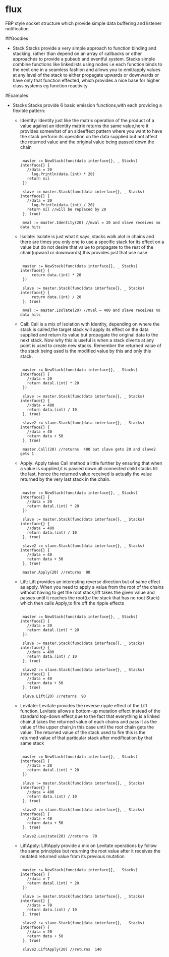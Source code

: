 # flux
FBP style socket structure which provide simple data buffering and listener notification

##Goodies
  - Stack
    Stacks provide a very simple approach to function binding and stacking, rather than depend on an array of callbacks or other approaches to provide a pubsub and eventful system. Stacks simple combine functions like linkedlists using nodes i.e each function binds to the next one in a seamless fashion and allows you to emit/apply values at any level of the stack to either propagate upwards or downwards or have only that function effected, which provides a nice base for higher class systems eg function reactivity


#Examples

  - Stacks
   Stacks provide 6 basic emission functions,with each providing a flexible pattern:

    - Identity:
      Identity just like the matrix operation of the product of a value against an identity matrix returns the same value,here it provides somewhat of an sideeffect pattern where you want to have the stack perform its operation on the data supplied but not affect the returned value and the original value being passed down the chain

       ```

      	master := NewStack(func(data interface{}, _ Stacks) interface{} {
          //data = 20
      		log.Println(data.(int) * 20)
          return nil
      	})

      	slave := master.Stack(func(data interface{}, _ Stacks) interface{} {
          //data = 20
      		log.Println(data.(int) / 20)
          return nil //will be replaced by 20
      	}, true)

        mval := master.Identity(20) //mval = 20 and slave receives no data hits

       ```

    - Isolate:
      Isolate is just what it says, stacks walk alot in chains and there are times you only one to use a specific stack for its effect on a value but do not desire that value to propagate to the rest of the chain(upward or downwards),this provides just that use case

       ```

      	master := NewStack(func(data interface{}, _ Stacks) interface{} {
      		return data.(int) * 20
      	})

      	slave := master.Stack(func(data interface{}, _ Stacks) interface{} {
      		return data.(int) / 20
      	}, true)

        mval := master.Isolate(20) //mval = 400 and slave receives no data hits

       ```

    - Call:
      Call is a mix of Isolation with Identity, depending on where the stack is called,the target stack will apply its effect on the data supplied and return its value but propagate the original data to the next stack. Now why this is useful is when a stack diverts at any point is used to create new stacks. Remember the returned value of the stack being used is the modified value by this and only this stack.

       ```

      	master := NewStack(func(data interface{}, _ Stacks) interface{} {
          //data = 20
          return datal.(int) * 20
      	})

      	slave := master.Stack(func(data interface{}, _ Stacks) interface{} {
          //data = 400
          return data.(int) / 10
      	}, true)

      	slave2 := slave.Stack(func(data interface{}, _ Stacks) interface{} {
          //data = 40
          return data + 50
      	}, true)

        master.Call(20) //returns  400 but slave gets 20 and slave2 gets 1

       ```

    - Apply:
      Apply takes Call method a little further by ensuring that when a value is supplied,it is passed down all connected child stacks till the last, hence the returned value received is actually the value returned by the very last stack in the chain.

       ```

      	master := NewStack(func(data interface{}, _ Stacks) interface{} {
          //data = 20
          return datal.(int) * 20
      	})

      	slave := master.Stack(func(data interface{}, _ Stacks) interface{} {
          //data = 400
          return data.(int) / 10
      	}, true)

      	slave2 := slave.Stack(func(data interface{}, _ Stacks) interface{} {
          //data = 40
          return data + 50
      	}, true)

        master.Apply(20) //returns  90

       ```

    - Lift:
      Lift provides an interesting reverse direction but of same effect as apply. When you need to apply a value from the root of the chains without having to get the root stack,lift takes the given value and passes until it reaches the root(i.e the stack that has no root Stack) which then calls Apply,to fire off the ripple effects

       ```

      	master := NewStack(func(data interface{}, _ Stacks) interface{} {
          //data = 20
          return datal.(int) * 20
      	})

      	slave := master.Stack(func(data interface{}, _ Stacks) interface{} {
          //data = 400
          return data.(int) / 10
      	}, true)

      	slave2 := slave.Stack(func(data interface{}, _ Stacks) interface{} {
          //data = 40
          return data + 50
      	}, true)

        slave.Lift(20) //returns  90

       ```

    - Levitate:
      Levitate provides the reverse ripple effect of the Lift function, Levitate allows a bottom-up mutation effect instead of the standard top-down effect,due to the fact that everything is a linked chain,it takes the returned value of each chains and pass it as the value of the upper chain,in this case until the root chain gets the value. The returned value of the stack used to fire this is the returned value of that particular stack after modification by that same stack

       ```

      	master := NewStack(func(data interface{}, _ Stacks) interface{} {
          //data = 20
          return datal.(int) * 20
      	})

      	slave := master.Stack(func(data interface{}, _ Stacks) interface{} {
          //data = 400
          return data.(int) / 10
      	}, true)

      	slave2 := slave.Stack(func(data interface{}, _ Stacks) interface{} {
          //data = 40
          return data + 50
      	}, true)

        slave2.Levitate(20) //returns  70

       ```

    - LiftApply:
      LiftApply provide a mix on Levitate operations by follow the same principles but returning the root value after it receives the mutated returned value from its previous mutation

       ```

      	master := NewStack(func(data interface{}, _ Stacks) interface{} {
          //data = 7
          return datal.(int) * 20
      	})

      	slave := master.Stack(func(data interface{}, _ Stacks) interface{} {
          //data = 70
          return data.(int) / 10
      	}, true)

      	slave2 := slave.Stack(func(data interface{}, _ Stacks) interface{} {
          //data = 20
          return data + 50
      	}, true)

        slave2.LiftApply(20) //returns  140

       ```
